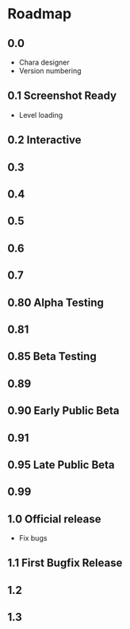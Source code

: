 # Roadmap

## 0.0
- Chara designer
- Version numbering

## 0.1 Screenshot Ready
- Level loading

## 0.2 Interactive

## 0.3

## 0.4

## 0.5

## 0.6

## 0.7

## 0.80 Alpha Testing

## 0.81

## 0.85 Beta Testing

## 0.89

## 0.90 Early Public Beta

## 0.91

## 0.95 Late Public Beta

## 0.99

## 1.0 Official release
- Fix bugs

## 1.1 First Bugfix Release

## 1.2

## 1.3
